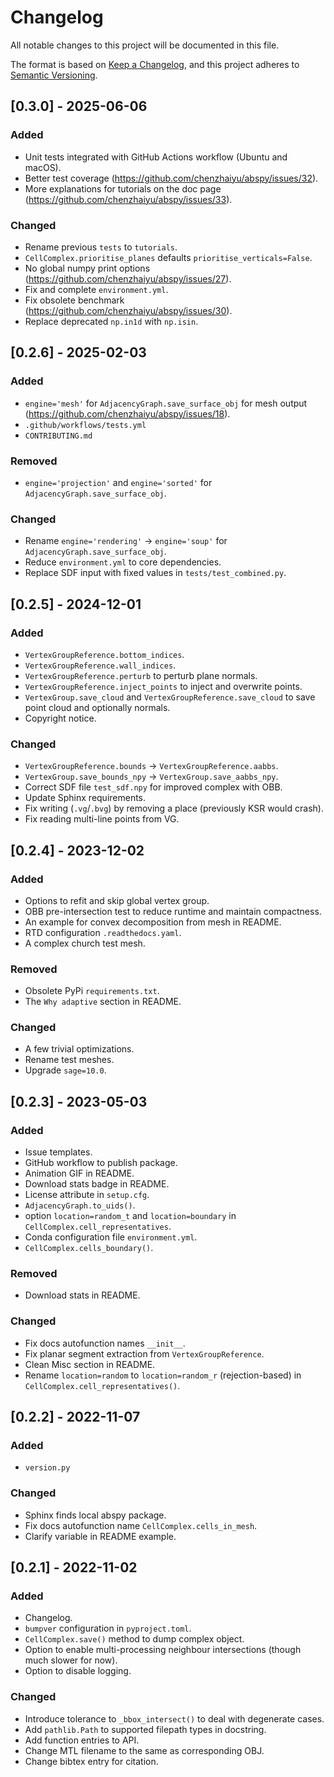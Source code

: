 # Changelog
All notable changes to this project will be documented in this file.

The format is based on [Keep a Changelog](https://keepachangelog.com/en/1.0.0/),
and this project adheres to [Semantic Versioning](https://semver.org/spec/v2.0.0.html).

## [0.3.0] - 2025-06-06
### Added
- Unit tests integrated with GitHub Actions workflow (Ubuntu and macOS).
- Better test coverage (https://github.com/chenzhaiyu/abspy/issues/32).
- More explanations for tutorials on the doc page (https://github.com/chenzhaiyu/abspy/issues/33).

### Changed
- Rename previous `tests` to `tutorials`.
- `CellComplex.prioritise_planes` defaults `prioritise_verticals=False`.
- No global numpy print options (https://github.com/chenzhaiyu/abspy/issues/27).
- Fix and complete `environment.yml`.
- Fix obsolete benchmark (https://github.com/chenzhaiyu/abspy/issues/30).
- Replace deprecated `np.in1d` with `np.isin`.

## [0.2.6] - 2025-02-03
### Added
- `engine='mesh'` for `AdjacencyGraph.save_surface_obj` for mesh output (https://github.com/chenzhaiyu/abspy/issues/18).
- `.github/workflows/tests.yml`
- `CONTRIBUTING.md`

### Removed
- `engine='projection'` and `engine='sorted'` for `AdjacencyGraph.save_surface_obj`.

### Changed
- Rename `engine='rendering'` &rarr; `engine='soup'` for `AdjacencyGraph.save_surface_obj`.
- Reduce `environment.yml` to core dependencies.
- Replace SDF input with fixed values in `tests/test_combined.py`.

## [0.2.5] - 2024-12-01
### Added
- `VertexGroupReference.bottom_indices`.
- `VertexGroupReference.wall_indices`.
- `VertexGroupReference.perturb` to perturb plane normals.
- `VertexGroupReference.inject_points` to inject and overwrite points.
- `VertexGroup.save_cloud` and `VertexGroupReference.save_cloud` to save point cloud and optionally normals.
- Copyright notice.

### Changed
- `VertexGroupReference.bounds` &rarr; `VertexGroupReference.aabbs`.
- `VertexGroup.save_bounds_npy` &rarr; `VertexGroup.save_aabbs_npy`.
- Correct SDF file `test_sdf.npy` for improved complex with OBB.
- Update Sphinx requirements.
- Fix writing (`.vg`/`.bvg`) by removing a place (previously KSR would crash).
- Fix reading multi-line points from VG.

## [0.2.4] - 2023-12-02
### Added
- Options to refit and skip global vertex group.
- OBB pre-intersection test to reduce runtime and maintain compactness.
- An example for convex decomposition from mesh in README.
- RTD configuration `.readthedocs.yaml`.
- A complex church test mesh.

### Removed
- Obsolete PyPi `requirements.txt`.
- The `Why adaptive` section in README.

### Changed
- A few trivial optimizations.
- Rename test meshes.
- Upgrade `sage=10.0`.

## [0.2.3] - 2023-05-03
### Added
- Issue templates.
- GitHub workflow to publish package.
- Animation GIF in README.
- Download stats badge in README.
- License attribute in `setup.cfg`.
- `AdjacencyGraph.to_uids()`.
- option `location=random_t` and `location=boundary` in `CellComplex.cell_representatives`.
- Conda configuration file `environment.yml`.
- `CellComplex.cells_boundary()`.

### Removed
- Download stats in README.

### Changed
- Fix docs autofunction names `__init__`.
- Fix planar segment extraction from `VertexGroupReference`.
- Clean Misc section in README.
- Rename `location=random` to `location=random_r` (rejection-based) in `CellComplex.cell_representatives()`.

## [0.2.2] - 2022-11-07
### Added
- `version.py`

### Changed
- Sphinx finds local abspy package.
- Fix docs autofunction name `CellComplex.cells_in_mesh`.
- Clarify variable in README example.

## [0.2.1] - 2022-11-02
### Added
- Changelog.
- `bumpver` configuration in `pyproject.toml`.
- `CellComplex.save()` method to dump complex object.
- Option to enable multi-processing neighbour intersections (though much slower for now).
- Option to disable logging.

### Changed
- Introduce tolerance to `_bbox_intersect()` to deal with degenerate cases.
- Add `pathlib.Path` to supported filepath types in docstring.
- Add function entries to API.
- Change MTL filename to the same as corresponding OBJ.
- Change bibtex entry for citation.
